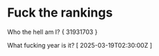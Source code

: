 # Fuck the rankings

Who the hell am I?
{ 31931703 }

What fucking year is it?
[ 2025-03-19T02:30:00Z ]
